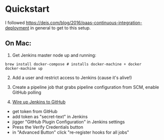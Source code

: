 Quickstart
==========

I followed https://deis.com/blog/2016/paas-continuous-integration-deployment
in general to get to this setup.

On Mac:
------

1. Get Jenkins master node up and running:
  ```
  brew install docker-compose # installs docker-machine + docker
  docker-machine up
  ```

2. Add a user and restrict access to Jenkins (cause it's alive!)

3. Create a pipeline job that grabs pipeline configuration from SCM, enable GitHub polling

4. [Wire up Jenkins to GitHub](jenkins-gh-hook)

  * get token from GitHub
  * add token as "secret-text" in Jenkins
  * jigger "GitHub Plugin Configuration" in Jenkins settings
  * Press the Verify Credentials button
  * in "Advanced Button" click "re-register hooks for all jobs"

[https://wiki.jenkins-ci.org/display/JENKINS/Github+Plugin#GitHubPlugin-TriggerabuildwhenachangeispushedtoGitHub]: jenkins-gh-hook
